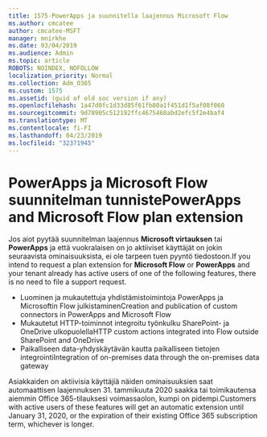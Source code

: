```yaml
---
title: 1575-PowerApps ja suunnitella laajennus Microsoft Flow
ms.author: cmcatee
author: cmcatee-MSFT
manager: mnirkhe
ms.date: 03/04/2019
ms.audience: Admin
ms.topic: article
ROBOTS: NOINDEX, NOFOLLOW
localization_priority: Normal
ms.collection: Adm_O365
ms.custom: 1575
ms.assetid: (guid of old soc version if any)
ms.openlocfilehash: 1a47d0fc1d33d85f61fb80a1f451d1f5af08f060
ms.sourcegitcommit: 9d78905c512192ffc4675468abd2efc5f2e4baf4
ms.translationtype: MT
ms.contentlocale: fi-FI
ms.lasthandoff: 04/23/2019
ms.locfileid: "32371945"
---
```

# <a name="powerapps-and-microsoft-flow-plan-extension"></a><span data-ttu-id="eec75-102">PowerApps ja Microsoft Flow suunnitelman tunniste</span><span class="sxs-lookup"><span data-stu-id="eec75-102">PowerApps and Microsoft Flow plan extension</span></span>

<span data-ttu-id="eec75-103">Jos aiot pyytää suunnitelman laajennus **Microsoft virtauksen** tai **PowerApps** ja että vuokralaisen on jo aktiiviset käyttäjät on jokin seuraavista ominaisuuksista, ei ole tarpeen tuen pyyntö tiedostoon.</span><span class="sxs-lookup"><span data-stu-id="eec75-103">If you intend to request a plan extension for **Microsoft Flow** or **PowerApps** and your tenant already has active users of one of the following features, there is no need to file a support request.</span></span>

- <span data-ttu-id="eec75-104">Luominen ja mukautettuja yhdistämistoimintoja PowerApps ja Microsoftin Flow julkistaminen</span><span class="sxs-lookup"><span data-stu-id="eec75-104">Creation and publication of custom connectors in PowerApps and Microsoft Flow</span></span>
- <span data-ttu-id="eec75-105">Mukautetut HTTP-toiminnot integroitu työnkulku SharePoint- ja OneDrive ulkopuolella</span><span class="sxs-lookup"><span data-stu-id="eec75-105">HTTP custom actions integrated into Flow outside SharePoint and OneDrive</span></span>
- <span data-ttu-id="eec75-106">Paikalliseen data-yhdyskäytävän kautta paikalliseen tietojen integrointi</span><span class="sxs-lookup"><span data-stu-id="eec75-106">Integration of on-premises data through the on-premises  data gateway</span></span>

<span data-ttu-id="eec75-107">Asiakkaiden on aktiivisia käyttäjiä näiden ominaisuuksien saat automaattisen laajennuksen 31. tammikuuta 2020 saakka tai toimikautensa aiemmin Office 365-tilauksesi voimassaolon, kumpi on pidempi.</span><span class="sxs-lookup"><span data-stu-id="eec75-107">Customers with active users of these features will get an automatic extension until January 31, 2020, or the expiration of their existing Office 365 subscription term, whichever is longer.</span></span>